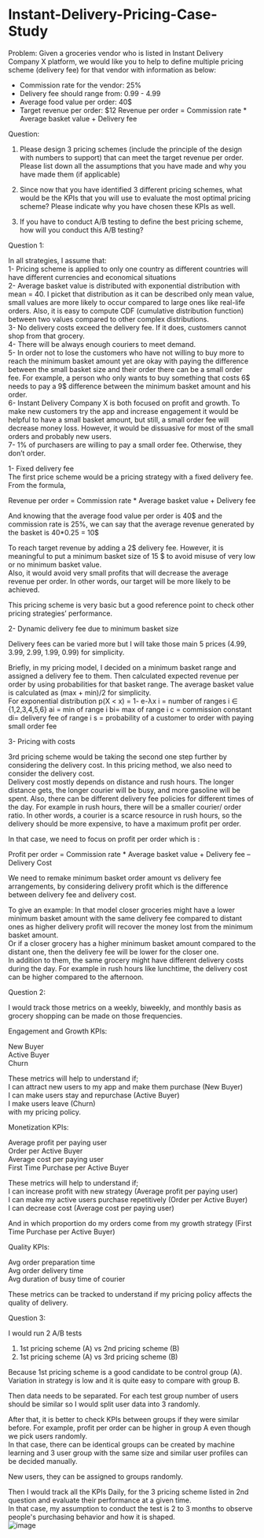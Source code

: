 # Instant-Delivery-Pricing-Case-Study

Problem: 
Given a groceries vendor who is listed in Instant Delivery Company X platform, we would like you to help to define multiple pricing scheme (delivery fee) for that vendor with information as below: 

- Commission rate for the vendor: 25%
- Delivery fee should range from: 0.99 - 4.99
- Average food value per order: 40$
- Target revenue per order: $12
Revenue per order = Commission rate * Average basket value + Delivery fee

Question:
1. Please design 3 pricing schemes (include the principle of the design with numbers to support) that can meet the target revenue per order. Please list down all the assumptions that you have made and why you have made them (if applicable)

2. Since now that you have identified 3 different pricing schemes, what would be the KPIs that you will use to evaluate the most optimal pricing scheme? Please indicate why you have chosen these KPIs as well.

3. If you have to conduct A/B testing to define the best pricing scheme, how will you conduct this A/B testing?

Question 1:

In all strategies, I assume that:	 
  1-    Pricing scheme is applied to only one country as different countries will have different currencies and economical situations	 
  2-    Average basket value is distributed with exponential distribution with mean = 40. I picket that distribution as it can be described only mean value, small values are more likely to occur compared to large ones like real-life orders. Also, it is easy to compute CDF (cumulative distribution function) between two values compared to other complex distributions.	 
  3-    No delivery costs exceed the delivery fee. If it does, customers cannot shop from that grocery.	 
  4-    There will be always enough couriers to meet demand.	 
  5-    In order not to lose the customers who have not willing to buy more to reach the minimum basket amount yet are okay with paying the difference between the small basket size and their order there can be a small order fee. For example, a person who only wants to buy something that costs 6$ needs to pay a 9$ difference between the minimum basket amount and his order.	 
  6-    Instant Delivery Company X is both focused on profit and growth. To make new customers try the app and increase engagement it would be helpful to have a small basket amount, but still, a small order fee will decrease money loss. However, it would be dissuasive for most of the small orders and probably new users.	 
  7-    1% of purchasers are willing to pay a small order fee. Otherwise, they don’t order.	 
  	 
  1- Fixed delivery fee 	 
  The first price scheme would be a pricing strategy with a fixed delivery fee. From the formula, 	 
  	 
  Revenue per order = Commission rate * Average basket value + Delivery fee	 
  	 
  And knowing that the average food value per order is 40$ and the commission rate is 25%, we can say that the average revenue generated by the basket is 40*0.25 = 10$	 
  	 
  To reach target revenue by adding a 2$ delivery fee. However, it is meaningful to put a minimum basket size of 15 $ to avoid misuse of very low or no minimum basket value. 	 
  Also, it would avoid very small profits that will decrease the average revenue per order. In other words, our target will be more likely to be achieved.	 
  	 
  This pricing scheme is very basic but a good reference point to check other pricing strategies’ performance.	 
  	 
  2- Dynamic delivery fee due to minimum basket size  	 
  	 
  Delivery fees can be varied more but I will take those main 5 prices (4.99, 3.99, 2.99, 1.99, 0.99) for simplicity.	 
  	 
  Briefly, in my pricing model, I decided on a minimum basket range and assigned a delivery fee to them. Then calculated expected revenue per order by using probabilities for that basket range. The average basket value is calculated as (max + min)/2 for simplicity.	
For exponential distribution 
p(X < x) = 1- e-λx
i = number of ranges
i ∈ {1,2,3,4,5,6}
ai = min of range i
bi= max of range i
c = commission constant
di= delivery fee of range i
s = probability of a customer to order with paying small order fee

 


 

3- Pricing with costs	 
  	 
  3rd pricing scheme would be taking the second one step further by considering the delivery cost. In this pricing method, we also need to consider the delivery cost. 	 
  Delivery cost mostly depends on distance and rush hours. The longer distance gets, the longer courier will be busy, and more gasoline will be spent. Also, there can be different delivery fee policies for different times of the day. For example in rush hours, there will be a smaller courier/ order ratio. In other words, a courier is a scarce resource in rush hours, so the delivery should be more expensive, to have a maximum profit per order.	 
  	 
  In that case, we need to focus on profit per order which is :	 
  	 
  Profit per order = Commission rate * Average basket value + Delivery fee – Delivery Cost	 
  	 
  We need to remake minimum basket order amount vs delivery fee arrangements, by considering delivery profit which is the difference between delivery fee and delivery cost. 	 
  	 
  To give an example: In that model closer groceries might have a lower minimum basket amount with the same delivery fee compared to distant ones as higher delivery profit will recover the money lost from the minimum basket amount. 	 
  Or if a closer grocery has a higher minimum basket amount compared to the distant one, then the delivery fee will be lower for the closer one.	 
  In addition to them, the same grocery might have different delivery costs during the day. For example in rush hours like lunchtime, the delivery cost can be higher compared to the afternoon.

Question 2:

  I would track those metrics on a weekly, biweekly, and monthly basis as grocery shopping can be made on those frequencies.	 
  	 
  Engagement and Growth KPIs:	 
  	 
  New Buyer	 
  Active Buyer	 
  Churn	 
  	 
  These metrics will help to understand if;	 
  I can attract new users to my app and make them purchase (New Buyer)	 
  I can make users stay and repurchase (Active Buyer)	 
  I make users leave (Churn)	 
  with my pricing policy.	 
  	 
  Monetization KPIs:	 
  	 
  Average profit per paying user	 
  Order per Active Buyer	 
  Average cost per paying user	 
  First Time Purchase per Active Buyer 	 
  	 
  These metrics will help to understand if;	 
  I can increase profit with new strategy (Average profit per paying user)	 
  I can make my active users purchase repetitively (Order per Active Buyer)	 
  I can decrease cost (Average cost per paying user)	 
  	 
  And in which proportion do my orders come from my growth strategy (First Time Purchase per Active Buyer)	 
  	 
  Quality KPIs:	 
  	 
  Avg order preparation time 	 
  Avg order delivery time	 
  Avg duration of busy time of courier	 
  	 
  These metrics can be tracked to understand if my pricing policy affects the quality of delivery. 

Question 3:

I would run 2 A/B tests	 
  	 
  1.    1st pricing scheme (A) vs 2nd  pricing scheme (B)	 
  2.    1st pricing scheme (A) vs 3rd pricing scheme (B)	 
  	 
  Because 1st pricing scheme is a good candidate to be control group (A). Variation in strategy is low and it is quite easy to compare with group B. 	 
  	 
  Then data needs to be separated. For each test group number of users should be similar so I would split user data into 3 randomly.	 
  	 
  After that, it is better to check KPIs between groups if they were similar before.  For example, profit per order can be higher in group A even though we pick users randomly. 	 
  In that case, there can be identical groups can be created by machine learning and 3 user group with the same size and similar user profiles can be decided manually.	 
  	 
  New users, they can be assigned to groups randomly.	 
  	 
  Then I would track all the KPIs Daily, for the 3 pricing scheme listed in 2nd question and evaluate their performance at a given time.	 
  In that case, my assumption to conduct the test is 2 to 3 months to observe people's purchasing behavior and how it is shaped.	
![image](https://user-images.githubusercontent.com/77627429/223352834-d9c00a0a-a9e5-42ce-a2d6-f154ee75b3ce.png)
